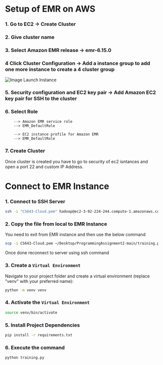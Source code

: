 # Setup of EMR on AWS

### 1. Go to EC2 -> Create Cluster

### 2. Give cluster name

### 3. Select Amazon EMR release -> emr-6.15.0

### 4 Click Cluster Configuration -> Add a instance group to add one more instance to create a 4 cluster group
![Image Launch Instance](https://github.com/dm0927/Cloud-Assignment-2/blob/main/images/Screenshot%202023-12-08%20at%201.16.04%E2%80%AFAM.png)

### 5. Security configuration and EC2 key pair -> Add Amazon EC2 key pair for SSH to the cluster

### 6. Select Role
        --> Amazon EMR service role
        --> EMR_DefaultRole

        --> EC2 instance profile for Amazon EMR
        --> EMR_DefaultRole


### 7. Create Cluster

Once cluster is created you have to go to security of ec2 isntances and open a port 22 and custom IP Address.

# Connect to EMR Instance

### 1. Connect to SSH Server

```bash
ssh -i "CS643-Cloud.pem" hadoop@ec2-3-92-224-244.compute-1.amazonaws.com
```

### 2. Copy the file from local to EMR Instance
You need to exit from EMR instance and then use the below command

```bash
scp -i CS643-Cloud.pem ~/Desktop/ProgrammingAssignment2-main/training.py ubuntu@ec2-34-207-132-95.compute-1.amazonaws.com:~/trainingModel
```

Once done reconnect to server using ssh command

### 3. Create a `Virtual Environment`

Navigate to your project folder and create a virtual environment (replace "venv" with your preferred name):

```bash
python -m venv venv
```

### 4. Activate the `Virtual Environment`

```bash
source venv/bin/activate
```

### 5. Install Project Dependencies

```bash
pip install -r requirements.txt
```

### 6. Execute the command

```bash
python training.py
```
